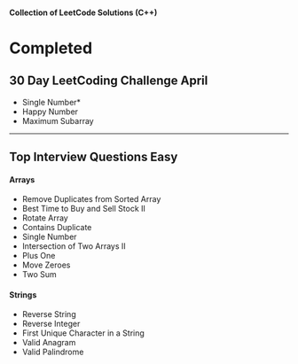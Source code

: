 #### Collection of LeetCode Solutions (C++)

# Completed

## 30 Day LeetCoding Challenge April
- Single Number*
- Happy Number
- Maximum Subarray

---

## Top Interview Questions Easy
#### Arrays
- Remove Duplicates from Sorted Array
- Best Time to Buy and Sell Stock II
- Rotate Array
- Contains Duplicate
- Single Number
- Intersection of Two Arrays II
- Plus One
- Move Zeroes
- Two Sum

#### Strings
- Reverse String
- Reverse Integer
- First Unique Character in a String
- Valid Anagram
- Valid Palindrome

